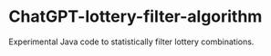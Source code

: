 # ChatGPT-lottery-filter-algorithm
Experimental Java code to statistically filter lottery combinations.
